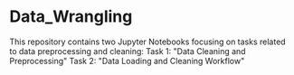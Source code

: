 # Data_Wrangling
This repository contains two Jupyter Notebooks focusing on tasks related to data preprocessing and cleaning:  Task 1: "Data Cleaning and Preprocessing" Task 2: "Data Loading and Cleaning Workflow"
